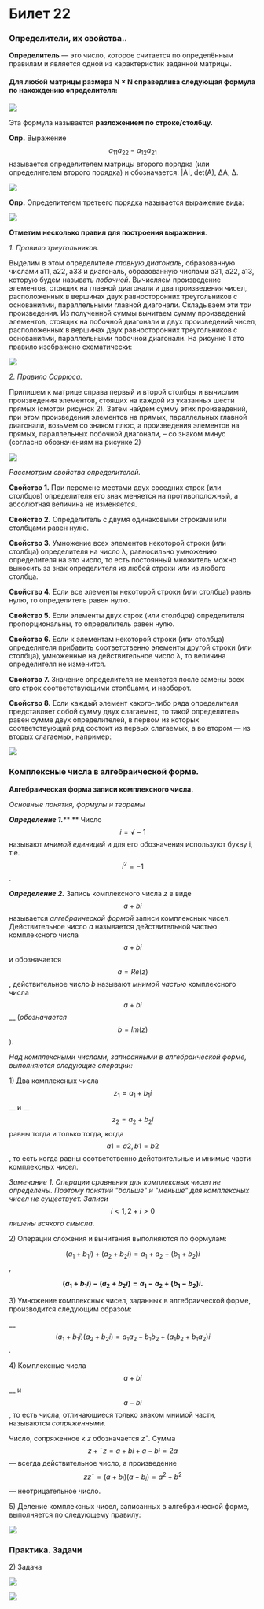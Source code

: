 # Билет 22

### Определители, их свойства..

**Определитель** — это число, которое считается по определённым правилам и является одной из характеристик заданной матрицы.

#### Для любой матрицы размера **N × N** справедлива следующая формула по нахождению определителя:

![](<../.gitbook/assets/image (73).png>)

Эта формула называется **разложением по строке/столбцу.**

**Опр.** Выражение $$a_{11}a_{22} − a_{12}a_{21}$$ называется определителем матрицы второго порядка (или определителем второго порядка) и обозначается: |A|, det(A), ∆A, ∆.

![](<../.gitbook/assets/image (90).png>)

**Опр.** Определителем третьего порядка называется выражение вида:

![](<../.gitbook/assets/image (91) (1).png>)

**Отметим несколько правил для построения выражения**.

_1. Правило треугольников._

Выделим в этом определителе _главную диагональ_, образованную числами a11, a22, a33 и диагональ, образованную числами a31, a22, a13, которую будем называть _побочной_. Вычисляем произведение элементов, стоящих на главной диагонали и два произведения чисел, расположенных в вершинах двух равносторонних треугольников с основаниями, параллельными главной диагонали. Складываем эти три произведения. Из полученной суммы вычитаем сумму произведений элементов, стоящих на побочной диагонали и двух произведений чисел, расположенных в вершинах двух равносторонних треугольников с основаниями, параллельными побочной диагонали. На рисунке 1 это правило изображено схематически:

![](<../.gitbook/assets/image (64).png>)

_2. Правило Саррюса._

Припишем к матрице справа первый и второй столбцы и вычислим произведения элементов, стоящих на каждой из указанных шести прямых (смотри рисунок 2). Затем найдем сумму этих произведений, при этом произведения элементов на прямых, параллельных главной диагонали, возьмем со знаком плюс, а произведения элементов на прямых, параллельных побочной диагонали, – со знаком минус (согласно обозначениям на рисунке 2)

![](<../.gitbook/assets/image (41).png>)

_Рассмотрим свойства определителей._

**Свойство 1.** При перемене местами двух соседних строк (или столбцов) определителя его знак меняется на противоположный, а абсолютная величина не изменяется.

**Свойство 2.** Определитель с двумя одинаковыми строками или столбцами равен нулю.

**Свойство 3.** Умножение всех элементов некоторой строки (или столбца) определителя на число λ, равносильно умножению определителя на это число, то есть постоянный множитель можно выносить за знак определителя из любой строки или из любого столбца.

**Свойство 4.** Если все элементы некоторой строки (или столбца) равны нулю, то определитель равен нулю.

**Свойство 5.** Если элементы двух строк (или столбцов) определителя пропорциональны, то определитель равен нулю.

**Свойство 6.** Если к элементам некоторой строки (или столбца) определителя прибавить соответственно элементы другой строки (или столбца), умноженные на действительное число λ, то величина определителя не изменится.

**Свойство 7.** Значение определителя не меняется после замены всех его строк соответствующими столбцами, и наоборот.

**Свойство 8.** Если каждый элемент какого-либо ряда определителя представляет собой сумму двух слагаемых, то такой определитель равен сумме двух определителей, в первом из которых соответствующий ряд состоит из первых слагаемых, а во втором — из вторых слагаемых, например:

![](<../.gitbook/assets/image (49) (1) (1) (1).png>)

### Комплексные числа в алгебраической форме.

**Алгебраическая форма записи комплексного числа.**

_Основные понятия, формулы и теоремы_

_**Определение 1.**_** ** Число $$i = √−1$$ называют _мнимой единицей_ и для его обозначения используют букву i, т.е. $$i^2 = −1$$.

_**Определение 2.**_ Запись комплексного числа _z_ в виде $$a+bi$$ называется _алгебраической формой_ записи комплексных чисел. Действительное число _a_ называется действительной частью комплексного числа $$a+bi$$ и обозначается $$a = Re(z)$$, действительное число _b_ называют _мнимой частью_ комплексного числа $$a+bi$$ __ (_обозначается_ $$b = Im(z)$$).

_Над комплексными числами, записанными в алгебраической форме, выполняются следующие операции:_

1\) Два комплексных числа $$z_1 = a_1 + b_1i$$ __ и __ $$z_2 = a_2 + b_2i$$ равны тогда и только тогда, когда $$a1 = a2, b1 = b2$$, то есть когда равны соответственно действительные и мнимые части комплексных чисел.

_Замечание 1. Операции сравнения для комплексных чисел не определены. Поэтому понятий "больше" и "меньше" для комплексных чисел не существует. Записи_ $$i < 1, 2 +i > 0$$ _лишены всякого смысла_.

2\) Операции сложения и вычитания выполняются по формулам:

$$(a_1 + b_1i) + (a_2 + b_2i) = a_1 + a_2 + (b_1 + b_2)i$$,

__$$(a_1 + b_1i) − (a_2 + b_2i) = a_1 − a_2 + (b_1 − b_2)i.$$__

3\) Умножение комплексных чисел, заданных в алгебраической форме, производится следующим образом:

__$$(a_1 + b_1i)(a_2 + b_2i) = a_1a_2 − b_1b_2 + (a_1b_2 + b_1a_2)i$$_._&#x20;

4\) Комплексные числа $$a+bi$$ __ и $$a-bi$$, то есть числа, отличающиеся только знаком мнимой части, называются _сопряженными_.&#x20;

Число, сопряженное к _z_ обозначается _z¯_. Сумма $$z + ¯z = a + bi + a − bi = 2a$$ — всегда действительное число, а произведение $$zz¯ = (a + b_i)(a − b_i) = a^2 + b^2$$ — неотрицательное число.

5\) Деление комплексных чисел, записанных в алгебраической форме, выполняется по следующему правилу:

![](<../.gitbook/assets/image (93).png>)

### Практика. Задачи

2\) Задача

![](<../.gitbook/assets/image (21).png>)

![](<../.gitbook/assets/image (81) (1).png>)
